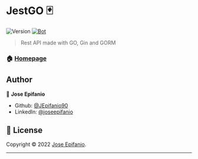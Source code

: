 # JestGO 🃏

![Version](https://img.shields.io/badge/version-0.1.0-blue.svg?cacheSeconds=2592000)
[![Bot](https://github.com/JEpifanio90/JestGO/actions/workflows/bot.yml/badge.svg)](https://github.com/JEpifanio90/JestGO/actions/workflows/bot.yml)

> Rest API made with GO, Gin and GORM


### 🏠 [Homepage](https://github.com/JEpifanio90/JestGO)

## Author

👤 **Jose Epifanio**

* Github: [@JEpifanio90](https://github.com/JEpifanio90)
* LinkedIn: [@joseepifanio](https://linkedin.com/in/joseepifanio)

## 📝 License

Copyright © 2022 [Jose Epifanio](https://github.com/JEpifanio90).

[//]: # (This project is [UNLISCENSED]&#40;https://opensource.org/licenses/&#41; licensed.)
***
